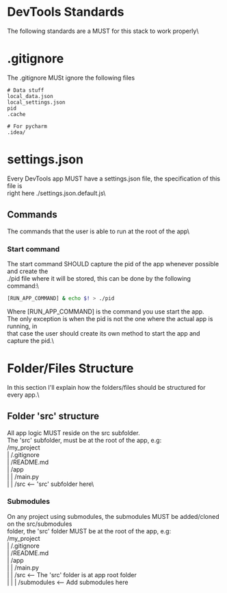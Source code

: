 # DevTools Standards

The following standards are a MUST for this stack to work properly\

# .gitignore

The .gitignore MUSt ignore the following files


```
# Data stuff
local_data.json
local_settings.json
pid
.cache

# For pycharm
.idea/
```


# settings.json

Every DevTools app MUST have a settings.json file, the specification of this file is\
right here ./settings.json.default.js\

## Commands

The commands that the user is able to run at the root of the app\

### Start command

The start command SHOULD capture the pid of the app whenever possible and create the\
./pid file where it will be stored, this can be done by the following command:\


```bash
[RUN_APP_COMMAND] & echo $! > ./pid
```


Where [RUN_APP_COMMAND] is the command you use start the app.\
The only exception is when the pid is not the one where the actual app is running, in\
that case the user should create its own method to start the app and capture the pid.\


# Folder/Files Structure

In this section I'll explain how the folders/files should be structured for every app.\

## Folder 'src' structure

All app logic MUST reside on the src subfolder.\
The 'src' subfolder, must be at the root of the app, e.g:\
/my_project\
| /.gitignore\
| /README.md\
| /app\
| | /main.py\
| | /src <-- 'src' subfolder here\

### Submodules

On any project using submodules, the submodules MUST be added/cloned on the src/submodules\
folder, the 'src' folder MUST be at the root of the app, e.g:\
/my_project\
| /.gitignore\
| /README.md\
| /app\
| | /main.py\
| | /src					<-- The 'src' folder is at app root folder\
| | | /submodules <-- Add submodules here
